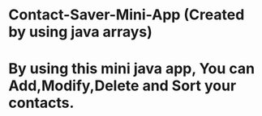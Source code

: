 # Contact-Saver-Mini-App (Created by using java arrays)
# By using this mini java app, You can Add,Modify,Delete and Sort your contacts.

